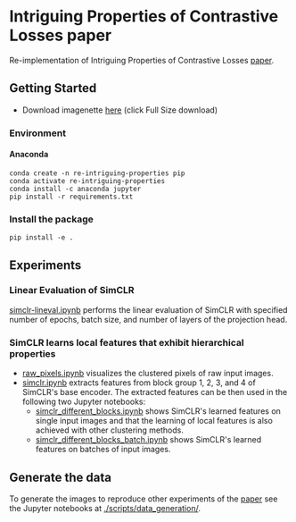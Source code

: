 # Intriguing Properties of Contrastive Losses paper
Re-implementation of Intriguing Properties of Contrastive Losses [paper](https://proceedings.neurips.cc/paper/2021/hash/628f16b29939d1b060af49f66ae0f7f8-Abstract.html).

## Getting Started
- Download imagenette [here](https://github.com/fastai/imagenette) (click Full Size download) 

### Environment

#### Anaconda

```
conda create -n re-intriguing-properties pip
conda activate re-intriguing-properties
conda install -c anaconda jupyter
pip install -r requirements.txt
```

### Install the package

```
pip install -e .
```

## Experiments
### Linear Evaluation of SimCLR
[simclr-lineval.ipynb](https://github.com/mona251/Intriguing-Properties-of-Contrastive-Losses/blob/main/simclr-lineval.ipynb) performs the linear evaluation of SimCLR with specified number of epochs, batch size, and number of layers of the projection head. 

### SimCLR learns local features that exhibit hierarchical properties
- [raw_pixels.ipynb](https://github.com/mona251/Intriguing-Properties-of-Contrastive-Losses/blob/main/scripts/hierarchical_properties/raw_pixels.ipynb) visualizes the clustered pixels of raw input images.
- [simclr.ipynb](https://github.com/mona251/Intriguing-Properties-of-Contrastive-Losses/blob/main/simclr.ipynb) extracts features from block group 1, 2, 3, and 4 of SimCLR's base encoder. The extracted features can be then used in the following two Jupyter notebooks:
  - [simclr_different_blocks.ipynb](https://github.com/mona251/Intriguing-Properties-of-Contrastive-Losses/blob/main/scripts/hierarchical_properties/simclr_different_blocks.ipynb) shows SimCLR's learned features on single input images and that the learning of local features is also achieved with other clustering methods.
  - [simclr_different_blocks_batch.ipynb](https://github.com/mona251/Intriguing-Properties-of-Contrastive-Losses/blob/main/scripts/hierarchical_properties/simclr_different_blocks_batch.ipynb) shows SimCLR's learned features on batches of input images.

## Generate the data
To generate the images to reproduce other experiments of the [paper](https://proceedings.neurips.cc/paper/2021/hash/628f16b29939d1b060af49f66ae0f7f8-Abstract.html) 
see the Jupyter notebooks at [./scripts/data_generation/](https://github.com/mona251/Intriguing-Properties-of-Contrastive-Losses/tree/main/scripts/data_generation). 

